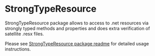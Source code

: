 # StrongTypeResource
StrongTypeResource package allows to access to .net resources via strongly typed methods and properties and does extra verification of satellite .resx files.

Please see [StrongTypeResource package readme](StrongTypeResource\readme.md) for detailed usage instructions.
